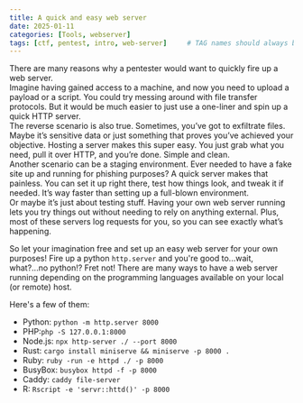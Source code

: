 ```yaml
---
title: A quick and easy web server
date: 2025-01-11
categories: [Tools, webserver]
tags: [ctf, pentest, intro, web-server]     # TAG names should always be lowercase
---
```


There are many reasons why a pentester would want to quickly fire up a web server.  
Imagine having gained access to a machine, and now you need to upload a payload or a script.  You could try messing around with file transfer protocols.  But it would be much easier to just use a one-liner and spin up a quick HTTP server.  
The reverse scenario is also true.  Sometimes, you’ve got to exfiltrate files.  Maybe it’s sensitive data or just something that proves you’ve achieved your objective.  Hosting a server makes this super easy.  You just grab what you need, pull it over HTTP, and you’re done.  Simple and clean.  
Another scenario can be a staging environment.  Ever needed to have a fake site up and running for phishing purposes?  A quick server makes that painless.  You can set it up right there, test how things look, and tweak it if needed.  It’s way faster than setting up a full-blown environment.  
Or maybe it’s just about testing stuff.  Having your own web server running lets you try things out without needing to rely on anything external.  Plus, most of these servers log requests for you, so you can see exactly what’s happening.

So let your imagination free and set up an easy web server for your own purposes!  Fire up a python `http.server` and you're good to...wait, what?...no python!?
Fret not!  There are many ways to have a web server running depending on the programming languages available on your local (or remote) host.

Here's a few of them:
- Python:  `python -m http.server 8000`
- PHP:`php -S 127.0.0.1:8000`
- Node.js:  `npx http-server ./ --port 8000`
- Rust:  `cargo install miniserve && miniserve -p 8000 .`
- Ruby:  `ruby -run -e httpd ./ -p 8000`
- BusyBox:  `busybox httpd -f -p 8000`
- Caddy:  `caddy file-server`
- R:  `Rscript -e 'servr::httd()' -p 8000`
